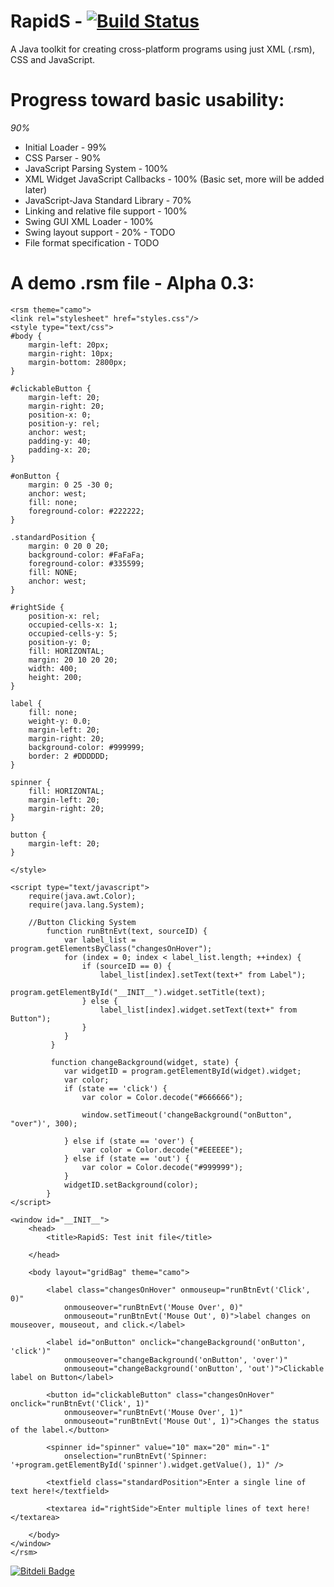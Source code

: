 RapidS - [![Build Status](https://travis-ci.org/TribeX-Software-Development/RapidS.png?branch=master)](https://travis-ci.org/TribeX-Software-Development/RapidS)
======

A Java toolkit for creating cross-platform programs using just XML (.rsm), CSS and JavaScript.

Progress toward basic usability:
========
*90%*

* Initial Loader - 99%
* CSS Parser - 90%
* JavaScript Parsing System - 100%
* XML Widget JavaScript Callbacks - 100% (Basic set, more will be added later)
* JavaScript-Java Standard Library - 70%
* Linking and relative file support - 100%
* Swing GUI XML Loader - 100%
* Swing layout support - 20% - TODO
* File format specification - TODO

A demo .rsm file - Alpha 0.3:
========

```
<rsm theme="camo">
<link rel="stylesheet" href="styles.css"/>
<style type="text/css">
#body {
    margin-left: 20px;
    margin-right: 10px;
    margin-bottom: 2800px;
}

#clickableButton {
    margin-left: 20;
    margin-right: 20;
    position-x: 0;
    position-y: rel;
    anchor: west;
    padding-y: 40;
    padding-x: 20;
}

#onButton {
    margin: 0 25 -30 0;
    anchor: west;
    fill: none;
    foreground-color: #222222;
}

.standardPosition {
    margin: 0 20 0 20;
    background-color: #FaFaFa;
    foreground-color: #335599;
    fill: NONE;
    anchor: west;
}

#rightSide {
    position-x: rel;
    occupied-cells-x: 1;
    occupied-cells-y: 5;
    position-y: 0;
    fill: HORIZONTAL;
    margin: 20 10 20 20;
    width: 400;
    height: 200;
}

label {
    fill: none;
    weight-y: 0.0;
    margin-left: 20;
    margin-right: 20;
    background-color: #999999;
    border: 2 #DDDDDD;
}

spinner {
    fill: HORIZONTAL;
    margin-left: 20;
    margin-right: 20;
}

button {
    margin-left: 20;
}

</style>

<script type="text/javascript">
    require(java.awt.Color);
    require(java.lang.System);

    //Button Clicking System
        function runBtnEvt(text, sourceID) {
            var label_list = program.getElementsByClass("changesOnHover");
            for (index = 0; index < label_list.length; ++index) {
                if (sourceID == 0) {
                    label_list[index].setText(text+" from Label");
                    program.getElementById("__INIT__").widget.setTitle(text);
                } else {
                    label_list[index].widget.setText(text+" from Button");
                }
            }
         }

         function changeBackground(widget, state) {
            var widgetID = program.getElementById(widget).widget;
            var color;
            if (state == 'click') {
                var color = Color.decode("#666666");

                window.setTimeout('changeBackground("onButton", "over")', 300);

            } else if (state == 'over') {
                var color = Color.decode("#EEEEEE");
            } else if (state == 'out') {
                var color = Color.decode("#999999");
            }
            widgetID.setBackground(color);
        }
</script>

<window id="__INIT__">
    <head>
        <title>RapidS: Test init file</title>

    </head>

    <body layout="gridBag" theme="camo">

        <label class="changesOnHover" onmouseup="runBtnEvt('Click', 0)"
            onmouseover="runBtnEvt('Mouse Over', 0)"
            onmouseout="runBtnEvt('Mouse Out', 0)">label changes on	mouseover, mouseout, and click.</label>

        <label id="onButton" onclick="changeBackground('onButton', 'click')"
            onmouseover="changeBackground('onButton', 'over')"
            onmouseout="changeBackground('onButton', 'out')">Clickable label on Button</label>

        <button id="clickableButton" class="changesOnHover" onclick="runBtnEvt('Click', 1)"
            onmouseover="runBtnEvt('Mouse Over', 1)"
            onmouseout="runBtnEvt('Mouse Out', 1)">Changes the status of the label.</button>

        <spinner id="spinner" value="10" max="20" min="-1"
            onselection="runBtnEvt('Spinner: '+program.getElementById('spinner').widget.getValue(), 1)" />

        <textfield class="standardPosition">Enter a single line of text here!</textfield>

        <textarea id="rightSide">Enter multiple lines of text here!</textarea>

    </body>
</window>
</rsm>
```

[![Bitdeli Badge](https://d2weczhvl823v0.cloudfront.net/Tribex/rapids/trend.png)](https://bitdeli.com/free "Bitdeli Badge")

